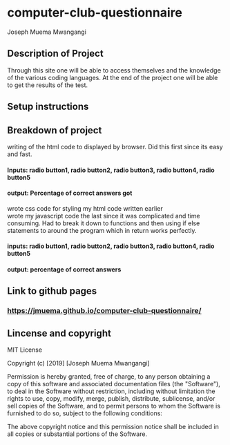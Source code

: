 # computer-club-questionnaire
Joseph Muema Mwangangi
## Description of Project
Through this site one will be able to access themselves and the knowledge of the various coding languages. At the end of the project one will be able to get the results of the test.  
## Setup instructions


## Breakdown of project
 writing of the html code to displayed by browser. Did this first since its easy and fast.<br/>
 #### Inputs: radio button1, radio button2, radio button3, radio button4, radio button5
 #### output: Percentage of correct answers got
 wrote css code for styling my html code written earlier<br/>
 wrote my javascript code the last since it was complicated and time consuming. Had to break it down to functions and then
 using if else statements to around the program which in return works perfectly.<br/>
 #### inputs: radio button1, radio button2, radio button3, radio button4, radio button5
 #### output: percentage of correct answers
 
 ## Link to github pages
 ### https://jmuema.github.io/computer-club-questionnaire/

## Lincense and copyright

MIT License

Copyright (c) [2019] [Joseph Muema Mwangangi]

Permission is hereby granted, free of charge, to any person obtaining a copy of this software and associated documentation files (the "Software"), to deal in the Software without restriction, including without limitation the rights to use, copy, modify, merge, publish, distribute, sublicense, and/or sell copies of the Software, and to permit persons to whom the Software is furnished to do so, subject to the following conditions:

The above copyright notice and this permission notice shall be included in all copies or substantial portions of the Software.
